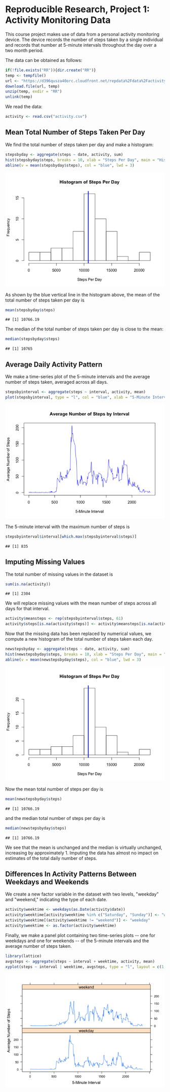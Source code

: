 # Reproducible Research, Project 1: Activity Monitoring Data

This course project makes use of data from a personal activity monitoring device. The device records the number of steps taken by a single individual and records that number at 5-minute intervals throughout the day over a two month period. 

The data can be obtained as follows:


```r
if(!file.exists("RR")){dir.create("RR")} 
temp <- tempfile()
url <- "https://d396qusza40orc.cloudfront.net/repdata%2Fdata%2Factivity.zip"
download.file(url, temp)
unzip(temp, exdir = "RR")
unlink(temp)
```

We read the data:


```r
activity <- read.csv("activity.csv")
```

## Mean Total Number of Steps Taken Per Day

We find the total number of steps taken per day and make a histogram:


```r
stepsbyday <- aggregate(steps ~ date, activity, sum)
hist(stepsbyday$steps, breaks = 10, xlab = "Steps Per Day", main = "Histogram of Steps Per Day")
abline(v = mean(stepsbyday$steps), col = "blue", lwd = 3)
```

![](PA1_template_files/figure-html/unnamed-chunk-3-1.png)

As shown by the blue vertical line in the histogram above, the mean of the total number of steps taken per day is 


```r
mean(stepsbyday$steps)
```

```
## [1] 10766.19
```

The median of the total number of steps taken per day is close to the mean: 


```r
median(stepsbyday$steps)
```

```
## [1] 10765
```

## Average Daily Activity Pattern

We make a time-series plot of the 5-minute intervals and the average number of steps taken, averaged across all days.


```r
stepsbyinterval <- aggregate(steps ~ interval, activity, mean)
plot(stepsbyinterval, type = "l", col = "blue", xlab = "5-Minute Interval", ylab = "Average Number of Steps", main = "Average Number of Steps by Interval")
```

![](PA1_template_files/figure-html/unnamed-chunk-6-1.png)

The 5-minute interval with the maximum number of steps is


```r
stepsbyinterval$interval[which.max(stepsbyinterval$steps)]
```

```
## [1] 835
```

## Imputing Missing Values

The total number of missing values in the dataset is


```r
sum(is.na(activity))
```

```
## [1] 2304
```

We will replace missing values with the mean number of steps across all days for that interval. 


```r
activity$meansteps <- rep(stepsbyinterval$steps, 61)
activity$steps[is.na(activity$steps)] <- activity$meansteps[is.na(activity$steps)]
```

Now that the missing data has been replaced by numerical values, we compute a new histogram of the total number of steps taken each day. 


```r
newstepsbyday <- aggregate(steps ~ date, activity, sum)
hist(newstepsbyday$steps, breaks = 10, xlab = "Steps Per Day", main = "Histogram of Steps Per Day")
abline(v = mean(newstepsbyday$steps), col = "blue", lwd = 3)
```

![](PA1_template_files/figure-html/unnamed-chunk-10-1.png)

Now the mean total number of steps per day is


```r
mean(newstepsbyday$steps)
```

```
## [1] 10766.19
```

and the median total number of steps per day is 


```r
median(newstepsbyday$steps)
```

```
## [1] 10766.19
```

We see that the mean is unchanged and the median is virtually unchanged, increasing by approximately 1. Imputing the data has almost no impact on estimates of the total daily number of steps. 

## Differences In Activity Patterns Between Weekdays and Weekends

We create a new factor variable in the dataset with two levels, "weekday" and "weekend," indicating the type of each date.


```r
activity$weektime <- weekdays(as.Date(activity$date))
activity$weektime[activity$weektime %in% c("Saturday", "Sunday")] <- "weekend"
activity$weektime[(activity$weektime != "weekend")] <- "weekday"
activity$weektime <- as.factor(activity$weektime)
```

Finally, we make a panel plot containing two time-series plots -- one for weekdays and one for weekends -- of the 5-minute intervals and the average number of steps taken.


```r
library(lattice)
avgsteps <- aggregate(steps ~ interval + weektime, activity, mean)
xyplot(steps ~ interval | weektime, avgsteps, type = "l", layout = c(1, 2), xlab = "5-Minute Interval", ylab = "Average Number of Steps")
```

![](PA1_template_files/figure-html/unnamed-chunk-14-1.png)
